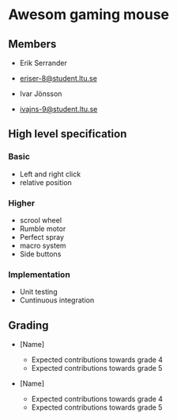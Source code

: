 # Awesom gaming mouse

## Members

- Erik Serrander
- eriser-8@student.ltu.se
  
- Ivar Jönsson
- ivajns-9@student.ltu.se

## High level specification

### Basic
- Left and right click
- relative position

### Higher
- scrool wheel
- Rumble motor
- Perfect spray
- macro system
- Side buttons

### Implementation
- Unit testing
- Cuntinuous integration

## Grading

- [Name]
  - Expected contributions towards grade 4
  - Expected contributions towards grade 5
  
- [Name]
  - Expected contributions towards grade 4
  - Expected contributions towards grade 5

